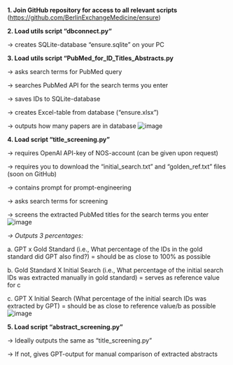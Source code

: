 **1.	Join GitHub repository for access to all relevant scripts** 
(https://github.com/BerlinExchangeMedicine/ensure)


**2.	Load utils script “dbconnect.py“**

-> creates SQLite-database “ensure.sqlite” on your PC 



**3.	Load utils script “PubMed_for_ID_Titles_Abstracts.py**

-> asks search terms for PubMed query

-> searches PubMed API for the search terms you enter

-> saves IDs to SQLite-database

-> creates Excel-table from database (“ensure.xlsx”)

-> outputs how many papers are in database
![image](https://github.com/BerlinExchangeMedicine/ensure/assets/133876003/c3e68c1e-d0ed-4e4a-9f3e-eff9cb736656)


**4.	 Load script “title_screening.py”**

-> requires OpenAI API-key of NOS-account (can be given upon request)

-> requires you to download the “initial_search.txt” and “golden_ref.txt” files (soon on GitHub)

-> contains prompt for prompt-engineering

-> asks search terms for screening

-> screens the extracted PubMed titles for the search terms you enter 
![image](https://github.com/BerlinExchangeMedicine/ensure/assets/133876003/e31850a7-8c9d-4f3d-a8a7-4cdf06943d74)

_-> Outputs 3 percentages:_ 

a.	GPT x Gold Standard (i.e., What percentage of the IDs in the gold standard did GPT also find?) = should be as close to 100% as possible 

b.	Gold Standard X Initial Search (i.e., What percentage of the initial search IDs was extracted manually in gold standard) = serves as reference value for c

c.	GPT X Initial Search (What percentage of the initial search IDs was extracted by GPT) = should be as close to reference value/b as possible 
![image](https://github.com/BerlinExchangeMedicine/ensure/assets/133876003/a38c3505-d596-450f-85de-fd6b2e7a9bdf)


**5.	Load script “abstract_screening.py”**

-> Ideally outputs the same as “title_screening.py”

-> If not, gives GPT-output for manual comparison of extracted abstracts 
